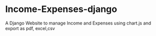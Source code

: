 # Income-Expenses-django
A Django Website to manage Income and Expenses using chart.js and export as pdf, excel,csv
